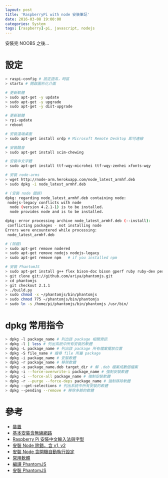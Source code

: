 ```yaml
---
layout: post
title: 'RaspberryPi with node 安裝筆記'
date: 2016-03-08 19:00:00
categories: System
tags: [raspberry]-pi, javascript, nodejs
---
```


安裝完 NOOBS 之後...

<!--more-->

# 設定

~~~bash
> raspi-config # 設定語系，時區
> startx # 開啟圖形化介面

# 更新軟體
> sudo apt-get -y update
> sudo apt-get -y upgrade
> sudo apt-get -y dist-upgrade

# 更新韌體
> rpi-update
> reboot

# 安裝遠端桌面
> sudo apt-get install xrdp # Microsoft Remote Desktop 即可連線

# 安裝酷音
> sudo apt-get install scim-chewing

# 安裝中文字體
> sudo apt-get install ttf-wqy-microhei ttf-wqy-zenhei xfonts-wqy

# 安裝 node-arms
> wget http://node-arm.herokuapp.com/node_latest_armhf.deb
> sudo dpkg -i node_latest_armhf.deb

# (安裝 node 錯誤)
dpkg: regarding node_latest_armhf.deb containing node:
 nodejs-legacy conflicts with node
  node (version 4.2.1-1) is to be installed.
  node provides node and is to be installed.

dpkg: error processing archive node_latest_armhf.deb (--install):
 conflicting packages - not installing node
Errors were encountered while processing:
 node_latest_armhf.deb

# (除錯)
> sudo apt-get remove nodered
> sudo apt-get remove nodejs nodejs-legacy
> sudo apt-get remove npm   # if you installed npm

# 安裝 PhantomJS
> sudo apt-get install g++ flex bison-doc bison gperf ruby ruby-dev perl libsqlite3-dev sqlite3 libfontconfig1-dev icu-doc libicu-dev libfreetype6 libssl-dev libpng12-dev libjpeg8-dev ttf-mscorefonts-installer fontconfig build-essential chrpath git-core openssl
> git clone git://github.com/ariya/phantomjs.git
> cd phantomjs
> git checkout 2.1.1
> ./build.py
> sudo chmod -x ~/phantomjs/bin/phantomjs
> sudo chmod 775 ~/phantomjs/bin/phantomjs
> sudo ln -s /home/pi/phantomjs/bin/phantomjs /usr/bin/

~~~

# dpkg 常用指令

~~~bash
> dpkg -l package_name # 列出該 package 相關資訊
> dpkg -l | less # 列出系統中所有安裝的軟體
> dpkg -L package_name # 列出該 package 所有檔案擺放位置
> dpkg -S file_name # 搜尋 file 所屬 package
> dpkg -i package_name # 安裝軟體
> dpkg -r package_name # 移除軟體
> dpkg -x package_name.deb target_dir # 解 .deb 檔案成數個檔案
> dpkg -i --force-overwrite-i package_name # 強制安裝軟體
> dpkg -i --force-all package_name # 強制安裝軟體
> dpkg -r --purge --force-deps package_name # 強制移除軟體
> dpkg --get-selections # 列出系統中所有安裝的軟體
> dpkg --pending --remove # 移除多餘的軟體
~~~


# 參考

* [裝置](https://www.raspberrypi.org/wp-content/uploads/2012/04/quick-start-guide-v2_1.pdf)
* [基本安裝含無線網路](http://tonyhack.familyds.net/wordpress/?p=3463)
* [Raspberry Pi 安裝中文輸入法與字型](http://blogger.gtwang.org/2014/12/raspberry-pi-chinese-input-method.html)
* [安裝 Node 除錯，含 v1, v2](https://www.raspberrypi.org/forums/viewtopic.php?f=66&t=130217)
* [安裝 Node 含開機自動執行設定](http://weworkweplay.com/play/raspberry-pi-nodejs/)
* [常用軟體](https://netduinoplusfun.wordpress.com/2012/07/03/some-useful-packages-for-the-raspberry-pi/)
* [編譯 PhantomJS](https://www.bitpi.co/2015/02/11/compiling-phantomjs-on-raspberry-pi/)
* [安裝 PhantomJS](https://www.bitpi.co/2015/02/10/installing-phantomjs-on-the-raspberry-pi/)
